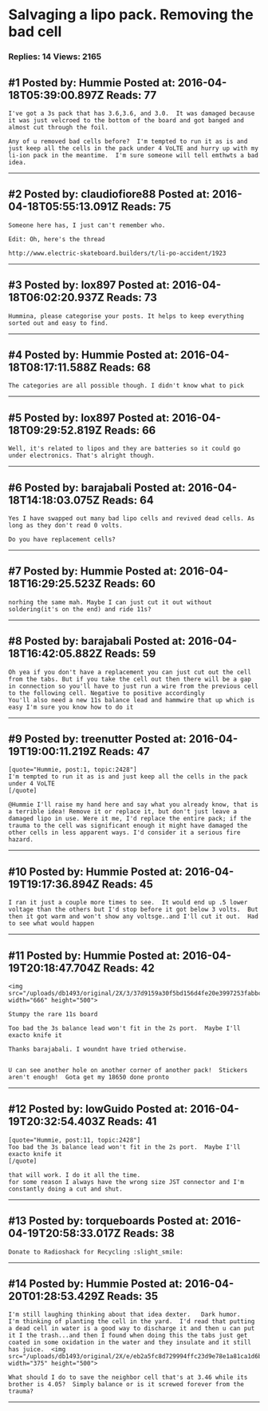 # Salvaging a lipo pack. Removing the bad cell

### Replies: 14 Views: 2165

## \#1 Posted by: Hummie Posted at: 2016-04-18T05:39:00.897Z Reads: 77

```
I've got a 3s pack that has 3.6,3.6, and 3.0.  It was damaged because it was just velcroed to the bottom of the board and got banged and almost cut through the foil. 

Any of u removed bad cells before?  I'm tempted to run it as is and just keep all the cells in the pack under 4 VoLTE and hurry up with my li-ion pack in the meantime.  I'm sure someone will tell emthwts a bad idea.
```

---
## \#2 Posted by: claudiofiore88 Posted at: 2016-04-18T05:55:13.091Z Reads: 75

```
Someone here has, I just can't remember who.

Edit: Oh, here's the thread

http://www.electric-skateboard.builders/t/li-po-accident/1923
```

---
## \#3 Posted by: lox897 Posted at: 2016-04-18T06:02:20.937Z Reads: 73

```
Hummina, please categorise your posts. It helps to keep everything sorted out and easy to find.
```

---
## \#4 Posted by: Hummie Posted at: 2016-04-18T08:17:11.588Z Reads: 68

```
The categories are all possible though. I didn't know what to pick
```

---
## \#5 Posted by: lox897 Posted at: 2016-04-18T09:29:52.819Z Reads: 66

```
Well, it's related to lipos and they are batteries so it could go under electronics. That's alright though.
```

---
## \#6 Posted by: barajabali Posted at: 2016-04-18T14:18:03.075Z Reads: 64

```
Yes I have swapped out many bad lipo cells and revived dead cells. As long as they don't read 0 volts.

Do you have replacement cells?
```

---
## \#7 Posted by: Hummie Posted at: 2016-04-18T16:29:25.523Z Reads: 60

```
norhing the same mah. Maybe I can just cut it out without soldering(it's on the end) and ride 11s?
```

---
## \#8 Posted by: barajabali Posted at: 2016-04-18T16:42:05.882Z Reads: 59

```
Oh yea if you don't have a replacement you can just cut out the cell from the tabs. But if you take the cell out then there will be a gap in connection so you'll have to just run a wire from the previous cell to the following cell. Negative to positive accordingly
You'll also need a new 11s balance lead and hammwire that up which is easy I'm sure you know how to do it
```

---
## \#9 Posted by: treenutter Posted at: 2016-04-19T19:00:11.219Z Reads: 47

```
[quote="Hummie, post:1, topic:2428"]
I'm tempted to run it as is and just keep all the cells in the pack under 4 VoLTE
[/quote]

@Hummie I'll raise my hand here and say what you already know, that is a terrible idea! Remove it or replace it, but don't just leave a damaged lipo in use. Were it me, I'd replace the entire pack; if the trauma to the cell was significant enough it might have damaged the other cells in less apparent ways. I'd consider it a serious fire hazard.
```

---
## \#10 Posted by: Hummie Posted at: 2016-04-19T19:17:36.894Z Reads: 45

```
I ran it just a couple more times to see.  It would end up .5 lower voltage than the others but I'd stop before it got below 3 volts.  But then it got warm and won't show any voltsge..and I'll cut it out.  Had to see what would happen
```

---
## \#11 Posted by: Hummie Posted at: 2016-04-19T20:18:47.704Z Reads: 42

```
<img src="/uploads/db1493/original/2X/3/37d9159a30f5bd156d4fe20e3997253fabbc3edc.jpeg" width="666" height="500">

Stumpy the rare 11s board

Too bad the 3s balance lead won't fit in the 2s port.  Maybe I'll exacto knife it

Thanks barajabali. I woundnt have tried otherwise.


U can see another hole on another corner of another pack!  Stickers aren't enough!  Gota get my 18650 done pronto
```

---
## \#12 Posted by: lowGuido Posted at: 2016-04-19T20:32:54.403Z Reads: 41

```
[quote="Hummie, post:11, topic:2428"]
Too bad the 3s balance lead won't fit in the 2s port.  Maybe I'll exacto knife it
[/quote]

that will work. I do it all the time.
for some reason I always have the wrong size JST connector and I'm constantly doing a cut and shut.
```

---
## \#13 Posted by: torqueboards Posted at: 2016-04-19T20:58:33.017Z Reads: 38

```
Donate to Radioshack for Recycling :slight_smile:
```

---
## \#14 Posted by: Hummie Posted at: 2016-04-20T01:28:53.429Z Reads: 35

```
I'm still laughing thinking about that idea dexter.   Dark humor.  
I'm thinking of planting the cell in the yard.  I'd read that putting a dead cell in water is a good way to discharge it and then u can put it I the trash...and then I found when doing this the tabs just get coated in some oxidation in the water and they insulate and it still has juice.  <img src="/uploads/db1493/original/2X/e/eb2a5fc8d729994ffc23d9e78e1a81ca1d6b2926.jpeg" width="375" height="500">

What should I do to save the neighbor cell that's at 3.46 while its brother is 4.05?  Simply balance or is it screwed forever from the trauma?
```

---
